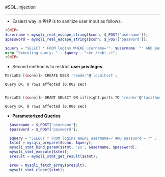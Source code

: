 #SQL_Injection 

---

- Easiest way in **PHP** is to sanitize user input as follows:
```php
<SNIP>
$username = mysqli_real_escape_string($conn, $_POST['username']);
$password = mysqli_real_escape_string($conn, $_POST['password']);

$query = "SELECT * FROM logins WHERE username='". $username. "' AND password = '" . $password . "';" ;
echo "Executing query: " . $query . "<br /><br />";
<SNIP>
```

- Second method is to restrict **user privileges**:
```bash
MariaDB [(none)]> CREATE USER 'reader'@'localhost';

Query OK, 0 rows affected (0.002 sec)


MariaDB [(none)]> GRANT SELECT ON ilfreight.ports TO 'reader'@'localhost' IDENTIFIED BY 'p@ssw0Rd!!';

Query OK, 0 rows affected (0.000 sec)
```

- **Parameterized Queries**
```php
  $username = $_POST['username'];
  $password = $_POST['password'];

  $query = "SELECT * FROM logins WHERE username=? AND password = ?" ;
  $stmt = mysqli_prepare($conn, $query);
  mysqli_stmt_bind_param($stmt, 'ss', $username, $password);
  mysqli_stmt_execute($stmt);
  $result = mysqli_stmt_get_result($stmt);

  $row = mysqli_fetch_array($result);
  mysqli_stmt_close($stmt);
```

